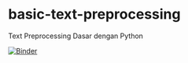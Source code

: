 # basic-text-preprocessing
Text Preprocessing Dasar dengan Python

[![Binder](https://mybinder.org/badge_logo.svg)](https://mybinder.org/v2/gh/ksnugroho/basic-text-preprocessing/master?urlpath=https%3A%2F%2Fgithub.com%2Fksnugroho%2Fbasic-text-preprocessing%2Fblob%2Fmaster%2Ftext-preprocessing.ipynb)
